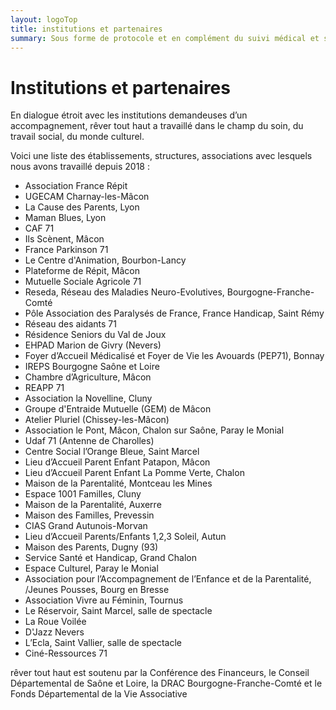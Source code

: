 ```yaml
---
layout: logoTop
title: institutions et partenaires
summary: Sous forme de protocole et en complément du suivi médical et social des personnes, nos ateliers peuvent s’adapter à toutes sortes d’institutions, d’associations et de structures de soin, du monde éducatif, judiciaire, de la précarité sociale, de la Protection de l’Enfance, et tous les services d’aides et d’accompagnement des personnes en difficulté.
---
```


<h1>Institutions et partenaires</h1>

<p class="intro-text">En dialogue étroit avec les institutions demandeuses d’un accompagnement, <span class="rever-typog">rêver tout haut</span> a travaillé dans le champ du soin, du travail social, du monde culturel.</p>

<p class="intro-text">Voici une liste des établissements, structures, associations avec lesquels nous avons travaillé depuis 2018 :</p>

<ul class="institutions">
<li>Association France Répit</li>
<li>UGECAM Charnay-les-Mâcon</li>
<li>La Cause des Parents, Lyon</li>
<li> Maman Blues, Lyon</li>
<li>CAF 71</li>
<li>Ils Scènent, Mâcon</li>
<li>France Parkinson 71</li>
<li>Le Centre d'Animation, Bourbon-Lancy</li>
<li>Plateforme de Répit, Mâcon</li>
<li>Mutuelle Sociale Agricole 71</li>

<li>Reseda, Réseau des Maladies Neuro-Evolutives, Bourgogne-Franche-Comté</li>

<li>Pôle Association des Paralysés de France, France Handicap, Saint Rémy</li>

<li>Réseau des aidants 71</li>

<li>Résidence Seniors du Val de Joux</li>
<li>EHPAD Marion de Givry (Nevers)</li>

<li>Foyer d’Accueil Médicalisé et Foyer de Vie les Avouards (PEP71), Bonnay</li>

<li>IREPS Bourgogne Saône et Loire</li>

<li>Chambre d’Agriculture, Mâcon</li>

<li>REAPP 71</li>

<li>Association la Novelline, Cluny</li>
<li>Groupe d'Entraide Mutuelle (GEM) de Mâcon</li>
<li>Atelier Pluriel (Chissey-les-Mâcon)</li>

<li>Association le Pont, Mâcon, Chalon sur Saône, Paray le Monial</li>
<li>Udaf 71 (Antenne de Charolles)</li>

<li>Centre Social l’Orange Bleue, Saint Marcel</li>

<li>Lieu d’Accueil Parent Enfant Patapon, Mâcon</li>

<li>Lieu d’Accueil Parent Enfant La Pomme Verte, Chalon</li>

<li>Maison de la Parentalité, Montceau les Mines</li>

<li>Espace 1001 Familles, Cluny</li>

<li>Maison de la Parentalité, Auxerre</li>

<li>Maison des Familles, Prevessin</li>

<li>CIAS Grand Autunois-Morvan</li>

<li>Lieu d’Accueil Parents/Enfants 1,2,3 Soleil, Autun</li>

<li>Maison des Parents, Dugny (93)</li>

<li>Service Santé et Handicap, Grand Chalon</li>

<li>Espace Culturel, Paray le Monial</li>

<li>Association pour l’Accompagnement de l’Enfance et de la Parentalité, /Jeunes Pousses, Bourg en Bresse</li>

<li>Association Vivre au Féminin, Tournus</li>

<li>Le Réservoir, Saint Marcel, salle de spectacle</li>
<li>La Roue Voilée</li>
<li>D'Jazz Nevers</li>

<li>L’Ecla, Saint Vallier, salle de spectacle</li>

<li>Ciné-Ressources 71</li>
</ul>
<p class="intro-text"><span class="rever-typog">rêver tout haut</span> est soutenu par la Conférence des Financeurs, le Conseil Départemental de Saône et Loire, la DRAC Bourgogne-Franche-Comté et le Fonds Départemental de la Vie Associative</p>
